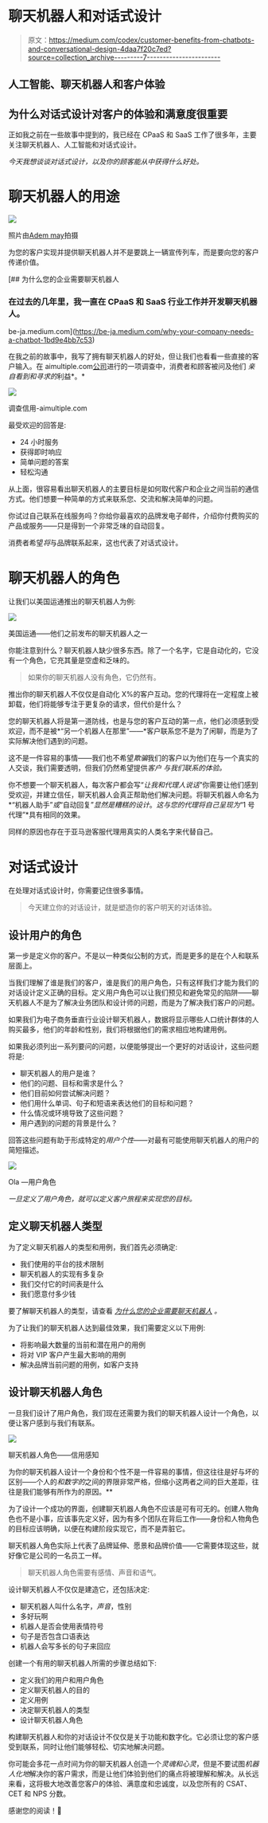# 聊天机器人和对话式设计

> 原文：<https://medium.com/codex/customer-benefits-from-chatbots-and-conversational-design-4daa7f20c7ed?source=collection_archive---------7----------------------->

## 人工智能、聊天机器人和客户体验

## 为什么对话式设计对客户的体验和满意度很重要

正如我之前在一些故事中提到的，我已经在 CPaaS 和 SaaS 工作了很多年，主要关注聊天机器人、人工智能和对话式设计。

*今天我想谈谈对话式设计，以及你的顾客能从中获得什么好处。*

# 聊天机器人的用途

![](img/a47b2401ae40e1d56e5ccb7ef54a1ef5.png)

照片由[Adem may](https://unsplash.com/photos/zs-41Br0WhQ)拍摄

为您的客户实现并提供聊天机器人并不是要跳上一辆宣传列车，而是要向您的客户传递价值。

[](https://be-ja.medium.com/why-your-company-needs-a-chatbot-1bd9e4bb7c53) [## 为什么您的企业需要聊天机器人

### 在过去的几年里，我一直在 CPaaS 和 SaaS 行业工作并开发聊天机器人。

be-ja.medium.com](https://be-ja.medium.com/why-your-company-needs-a-chatbot-1bd9e4bb7c53) 

在我之前的故事中，我写了拥有聊天机器人的好处，但让我们也看看一些直接的客户输入。在 aimultiple.com[公司](https://research.aimultiple.com/)进行的一项调查中，消费者和顾客被问及他们 *亲自看到和寻求的*利益*。*

![](img/e619657f1bed43f90145c2f6619b8e6c.png)

调查信用-aimultiple.com

最受欢迎的回答是:

*   24 小时服务
*   获得即时响应
*   简单问题的答案
*   轻松沟通

从上面，很容易看出聊天机器人的主要目标是如何取代客户和企业之间当前的通信方式。他们想要一种简单的方式来联系您、交流和解决简单的问题。

你试过自己联系在线服务吗？你给你最喜欢的品牌发电子邮件，介绍你付费购买的产品或服务——只是得到一个非常乏味的自动回复。

消费者希望*将*与品牌联系起来，这也代表了对话式设计。

# 聊天机器人的角色

让我们以美国运通推出的聊天机器人为例:

![](img/eb664bad241ea4be830644ed6de49575.png)

美国运通——他们之前发布的聊天机器人之一

你能注意到什么？聊天机器人缺少很多东西。除了一个名字，它是自动化的，它没有一个角色，它充其量是空虚和乏味的。

> 如果你的聊天机器人没有角色，它仍然有。

推出你的聊天机器人不仅仅是自动化 X%的客户互动。您的代理将在一定程度上被卸载，他们将能够专注于更复杂的请求，但代价是什么？

您的聊天机器人将是第一道防线，也是与您的客户互动的第一点，他们必须感到受欢迎，而不是被*“另一个机器人在那里”——*客户联系您不是为了闲聊，而是为了实际解决他们遇到的问题。

这不是一件容易的事情——我们也不希望*欺骗*我们的客户以为他们在与一个真实的人交谈，我们需要透明，但我们仍然希望提供*客户* *与我们联系的体验。*

你不想要一个聊天机器人，每次客户都会写“*让我和代理人说话*”你需要让他们感到受欢迎，并建立信任，聊天机器人会真正帮助他们解决问题。将聊天机器人命名为*“机器人助手”*或*“自动回复”*显然是糟糕的设计*。*这与您的代理将自己呈现为*“1 号代理”*具有相同的效果。

同样的原因也存在于亚马逊客服代理用真实的人类名字来代替自己。

# 对话式设计

在处理对话式设计时，你需要记住很多事情。

> 今天建立你的对话设计，就是塑造你的客户明天的对话体验。

## 设计用户的角色

第一步是定义你的客户。不是以一种类似公制的方式，而是更多的是在个人和联系层面上。

当我们理解了谁是我们的客户，谁是我们的用户角色，只有这样我们才能为我们的对话设计定义正确的目标。定义用户角色可以让我们预见和避免常见的陷阱——聊天机器人不是为了解决业务团队和设计师的问题，而是为了解决我们客户的问题。

如果我们为电子商务垂直行业设计聊天机器人，数据将显示哪些人口统计群体的人购买最多，他们的年龄和性别，我们将根据他们的需求相应地构建用例。

如果我必须列出一系列要问的问题，以便能够提出一个更好的对话设计，这些问题将是:

*   聊天机器人的用户是谁？
*   他们的问题、目标和需求是什么？
*   他们目前如何尝试解决问题？
*   他们用什么单词、句子和短语来表达他们的目标和问题？
*   什么情况或环境导致了这些问题？
*   用户遇到的问题的背景是什么？

回答这些问题有助于形成特定的*用户个性*——对最有可能使用聊天机器人的用户的简短描述。

![](img/9c7ab9d791a4e661d11d99aeb87f2c94.png)

Ola —用户角色

*一旦定义了用户角色，就可以定义客户旅程来实现您的目标。*

## 定义聊天机器人类型

为了定义聊天机器人的类型和用例，我们首先必须确定:

*   我们使用的平台的技术限制
*   聊天机器人的实现有多复杂
*   我们交付它的时间表是什么
*   我们愿意付多少钱

要了解聊天机器人的类型，请查看 [*为什么您的企业需要聊天机器人*](https://be-ja.medium.com/why-your-company-needs-a-chatbot-1bd9e4bb7c53?source=your_stories_page-------------------------------------) *。*

为了让我们的聊天机器人达到最佳效果，我们需要定义以下用例:

*   将影响最大数量的当前和潜在用户的用例
*   将对 VIP 客户产生最大影响的用例
*   解决品牌当前问题的用例，如客户支持

## 设计聊天机器人角色

一旦我们设计了用户角色，我们现在还需要为我们的聊天机器人设计一个角色，以便让客户感到与我们有联系。

![](img/a7d9e599af8ced4cdcaa1959775b68c3.png)

聊天机器人角色——信用感知

为你的聊天机器人设计一个身份和个性不是一件容易的事情，但这往往是好与坏的区别——个人的*和数字的*之间的界限非常严格，但缩小这两者之间的巨大差距，往往是我们能够有所作为的原因。**

为了设计一个成功的界面，创建聊天机器人角色不应该是可有可无的。创建人物角色也不是小事，应该事先定义好，因为有多个团队在背后工作——身份和人物角色的目标应该明确，以便在构建阶段实现它，而不是弄脏它。

聊天机器人角色实际上代表了品牌延伸、愿景和品牌价值——它需要体现这些，就好像它是公司的一名员工一样。

> 聊天机器人角色需要有感情、声音和语气。

设计聊天机器人不仅仅是建造它，还包括决定:

*   聊天机器人叫什么名字，*声音*，性别
*   多好玩啊
*   机器人是否会使用表情符号
*   句子是否包含口语表达
*   机器人会写多长的句子来回应

创建一个有用的聊天机器人所需的步骤总结如下:

*   定义我们的用户和用户角色
*   定义聊天机器人的目的
*   定义用例
*   决定聊天机器人的类型
*   设计聊天机器人角色

构建聊天机器人和你的对话设计不仅仅是关于功能和数字化。它必须让您的客户感受到联系，同时让他们能够轻松、切实地解决问题。

你可能会多花一点时间为你的聊天机器人创造一个*灵魂和心灵*，但是不要试图*机器人化地*解决你的客户需求，而是让他们体验到他们的痛点将被理解和解决。从长远来看，这将极大地改善您客户的体验、满意度和忠诚度，以及您所有的 CSAT、CET 和 NPS 分数。

感谢您的阅读！🎉